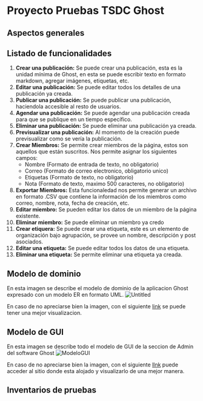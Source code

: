 # Proyecto Pruebas TSDC Ghost

## Aspectos generales

## Listado de funcionalidades

1. **Crear una publicación:** Se puede crear una publicación, esta es la unidad mínima de Ghost, en esta se puede escribir texto en formato markdown, agregar imágenes, etiquetas, etc.
2. **Editar una publicación:** Se puede editar todos los detalles de una publicación ya creada.
3. **Publicar una publicación:** Se puede publicar una publicación, haciendola accesible al resto de usuarios.
4. **Agendar una publicación:** Se puede agendar una publicación creada para que se publique en un tiempo específico.
5. **Eliminar una publicación:** Se puede eliminar una publicación ya creada.
6. **Previsualizar una publicación:** Al momento de la creación puede previsualizar como se vería la publicación.
7. **Crear Miembros:** Se permite crear miembros de la página, estos son aquellos que están suscritos. Nos permite asignar los siguientes campos:
    - Nombre (Formato de entrada de texto, no obligatorio)
    - Correo (Formato de correo electronico, obligatorio unico)
    - Etiquetas (Formato de texto, no obligatorio)
    - Nota (Formato de texto, maximo 500 caracteres, no obligatorio)
8. **Exportar Miembros:** Esta funcionaledad nos permite generar un archivo en formato .CSV que contiene la información de los miembros como correo, nombre, nota, fecha de creación, etc.
9. **Editar miembro:** Se pueden editar los datos de un miembro de la página existente.
10. **Eliminar miembro:** Se puede eliminar un miembro ya credo
11. **Crear etiquera:** Se puede crear una etiqueta, este es un elemento de organización bajo agrupación, se provee un nombre, descripción y post asociados.
12. **Editar una etiqueta:** Se puede editar todos los datos de una etiqueta.
13. **Eliminar una etiqueta:** Se permite eliminar una etiqueta ya creada.

## Modelo de dominio
En esta imagen se describe el modelo de dominio de la aplicacion Ghost expresado con un modelo ER en formato UML.
![Untitled](https://github.com/user-attachments/assets/5a568774-87f0-46c0-95da-1e458bdc7f2f)

En caso de no apreciarse bien la imagen, con el siguiente [link](https://dbdiagram.io/d/670aea1797a66db9a3c481d9) se puede tener una mejor visualizacion.

## Modelo de GUI
En esta imagen se describe todo el modelo de GUI de la seccion de Admin del software Ghost
![ModeloGUI](https://github.com/user-attachments/assets/b4ee2b6d-1942-4130-8a46-cba66160ec5b)


En caso de no apreciarse bien la imagen, con el siguiente [llnk](https://lucid.app/lucidchart/f028b547-b400-4eeb-b9eb-30760491aef1/edit?viewport_loc=-2716%2C330%2C8592%2C4647%2C0_0&invitationId=inv_bb418780-a849-4bd3-b767-c87482ee7e28) puede acceder al sitio donde esta alojado y visualizarlo de una mejor manera.

## Inventarios de pruebas
